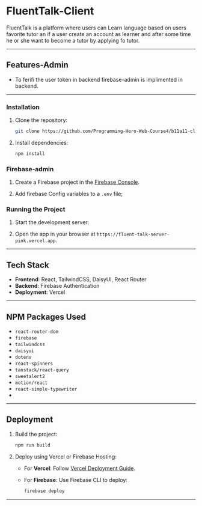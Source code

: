 # FluentTalk-Client

FluentTalk is a platform where users can Learn language based on users favorite tutor an if a user create an account as learner and after some time he or she want to become a tutor by applying fo tutor. 

---

## Features-Admin

* To ferifi the user token in backend firebase-admin is implimented in backend.

---


### Installation

1. Clone the repository:

   ```bash
   git clone https://github.com/Programming-Hero-Web-Course4/b11a11-client-side-julkarzunayed
   ```


2. Install dependencies:

   ```bash
   npm install
   ```

### Firebase-admin 

1. Create a Firebase project in the [Firebase Console](https://console.firebase.google.com/).

2. Add firebase Config variables to a `.env` file;


### Running the Project

1. Start the development server:

2. Open the app in your browser at `https://fluent-talk-server-pink.vercel.app`.

---

## Tech Stack

* **Frontend**: React, TailwindCSS, DaisyUI, React Router
* **Backend**: Firebase Authentication
* **Deployment**: Vercel

---

## NPM Packages Used

* `react-router-dom`
* `firebase`
* `tailwindcss`
* `daisyui`
* `dotenv`
* `react-spinners`
* `tanstack/react-query`
* `sweetalert2`
* `motion/react`
* `react-simple-typewriter`
* 

---

## Deployment

1. Build the project:

   ```bash
   npm run build
   ```
2. Deploy using Vercel or Firebase Hosting:

   * For **Vercel**: Follow [Vercel Deployment Guide](https://vercel.com/docs).
   * For **Firebase**: Use Firebase CLI to deploy:

     ```bash
     firebase deploy
     ```

---

